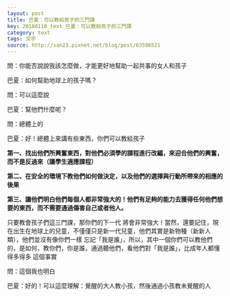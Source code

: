 ```yaml
---
layout: post
title: 巴夏：可以教給孩子的三門課
key: 20180110_text_巴夏：可以教給孩子的三門課
category: text
tags: 文字
source: http://san23.pixnet.net/blog/post/63596521
---
```



問：你能否說說我該怎麼做，才能更好地幫助一起共事的女人和孩子

巴夏：如何幫助地球上的孩子嗎？

問：可以這麼說

巴夏：幫他們什麼呢？

問：總體上的

巴夏：好！總體上來講有些東西，你們可以教給孩子

__第一、找出他們所興奮東西，對他們必須學的課程進行改編，來迎合他們的興奮，而不是反過來（讓學生適應課程）__

__第二、在安全的環境下教他們如何做決定，以及他們的選擇與行動所帶來的相應的後果__

__第三、讓他們明白他們每個人都非常強大的！他們有足夠的能力去獲得任何他們想要的東西，而不需要通過傷害自己或者他人。__

只要教會孩子們這三門課，那你們的下一代 將會非常強大！當然，還要記住，現在出生在地球上的兒童，不僅僅只是新一代兒童，他們其實是新物種（新新人類），他們並沒有像你們一樣 忘記「我是誰」，所以，其中一個你們可以教他們的，是如何，教你們，你是誰，通過聽他們，看他們對「我是誰」，比成年人都懂得多得多 這個事實

問：這個我也明白

巴夏：好的！可以這麼理解：覺醒的大人教小孩，然後通過小孩教未覺醒的人
